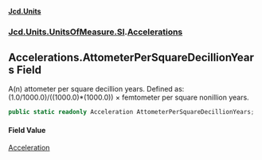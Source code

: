 #### [Jcd.Units](index.md 'index')
### [Jcd.Units.UnitsOfMeasure.SI](Jcd.Units.UnitsOfMeasure.SI.md 'Jcd.Units.UnitsOfMeasure.SI').[Accelerations](Accelerations.md 'Jcd.Units.UnitsOfMeasure.SI.Accelerations')

## Accelerations.AttometerPerSquareDecillionYears Field

A(n) attometer per square decillion years. Defined as: (1.0/1000.0)/((1000.0)*(1000.0)) × femtometer per square nonillion years.

```csharp
public static readonly Acceleration AttometerPerSquareDecillionYears;
```

#### Field Value
[Acceleration](Acceleration.md 'Jcd.Units.UnitTypes.Acceleration')
